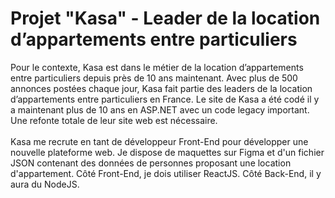# Projet "Kasa" - Leader de la location d’appartements entre particuliers

Pour le contexte, Kasa est dans le métier de la location d’appartements entre particuliers depuis près de 10 ans maintenant. Avec plus de 500 annonces postées chaque jour, Kasa fait partie des leaders de la location d’appartements entre particuliers en France. Le site de Kasa a été codé il y a maintenant plus de 10 ans en ASP.NET avec un code legacy important. Une refonte totale de leur site web est nécessaire.
<br>
<br>
Kasa me recrute en tant de développeur Front-End pour développer une nouvelle plateforme web. Je dispose de maquettes sur Figma et d'un fichier JSON contenant des données de personnes proposant une location d'appartement. Côté Front-End, je dois utiliser ReactJS. Côté Back-End, il y aura du NodeJS.
